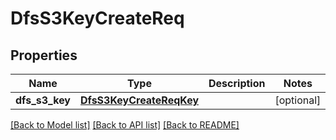 # DfsS3KeyCreateReq

## Properties
Name | Type | Description | Notes
------------ | ------------- | ------------- | -------------
**dfs_s3_key** | [**DfsS3KeyCreateReqKey**](DfsS3KeyCreateReqKey.md) |  | [optional] 

[[Back to Model list]](../README.md#documentation-for-models) [[Back to API list]](../README.md#documentation-for-api-endpoints) [[Back to README]](../README.md)


